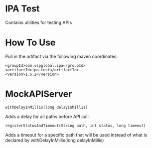 # IPA Test
Contains utilities for testing APIs

# How To Use

Pull in the artifact via the following maven coordinates:

```
<groupId>com.vspglobal.ipa</groupId>
<artifactId>ipa-test</artifactId>
<version>1.6.2</version>
```
# MockAPIServer

```
withDelayInMillis(long delayInMillis)
```
Adds a delay for all paths before API call. 

```
registerStatusAndTimeout(String path, int status, long timeout)
```
Adds a timeout for a specific path that will be used instead of what is declared by withDelayInMillis(long delayInMillis)
